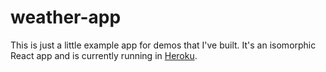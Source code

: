 # weather-app

This is just a little example app for demos that I've built. It's an isomorphic
React app and is currently running in
[Heroku](https://pacific-mesa-72832.herokuapp.com/).
